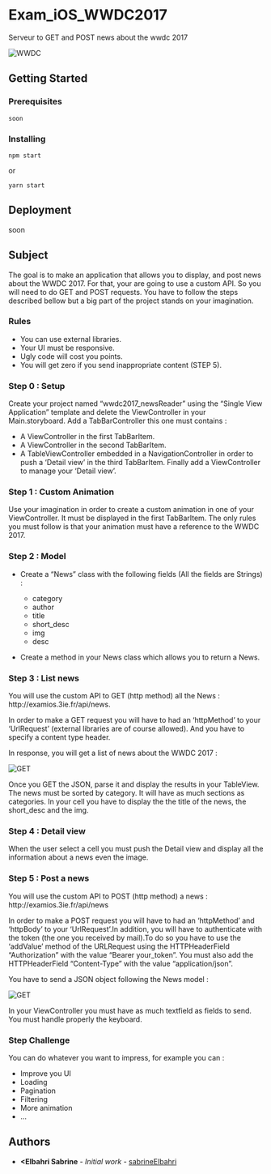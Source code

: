 # Exam_iOS_WWDC2017
Serveur to GET and POST news about the wwdc 2017

![WWDC](https://raw.github.com/sabrineElbahri/Exam_iOS_WWDC2017/master/img/wwdc2017.jpg)

## Getting Started



### Prerequisites


```
soon
```

### Installing

```
npm start
```

or

```
yarn start
```


## Deployment

soon

## Subject 

The goal is to make an application that allows you to display, and post news about the WWDC 2017.
For that, your are going to use a custom API. So you will need to do GET and POST requests.
You have to follow the steps described bellow but a big part of the project stands on your imagination.

### Rules

* You can use external libraries.
* Your UI must be responsive.
* Ugly code will cost you points.
* You will get zero if you send inappropriate content (STEP 5).

### Step 0 : Setup

Create your project named “wwdc2017_newsReader” using the “Single View Application” template and delete the ViewController in your Main.storyboard.
Add a TabBarController this one must contains :

* A ViewController in the first TabBarItem.
* A ViewController in the second TabBarItem.
* A TableViewController embedded in a NavigationController in order to push a ‘Detail view’ in the third TabBarItem. 
  Finally add a ViewController to manage your ‘Detail view’.

### Step 1 : Custom Animation

Use your imagination in order to create a custom animation in one of your ViewController. It must be displayed in the first TabBarItem. The only rules you must follow is that your animation must have a reference to the WWDC 2017.

### Step 2 : Model

* Create a “News” class with the following fields (All the fields are Strings) :
  - category 
  - author
  - title
  - short_desc
  - img
  - desc
 
* Create a method in your News class which allows you to return a News.

### Step 3 : List news

<p>You will use the custom API to GET (http method) all the News : http://examios.3ie.fr/api/news.</p>
<p>In order to make a GET request you will have to had an ‘httpMethod’ to your ‘UrlRequest’ (external libraries are of course allowed). And you have to specify a content type header.</p>
<p>In response, you will get a list of news about the WWDC 2017 : </p>

![GET](https://raw.github.com/sabrineElbahri/Exam_iOS_WWDC2017/master/img/get.png)

Once you GET the JSON, parse it and display the results in your TableView.
The news must be sorted by category. It will have as much sections as categories.
In your cell you have to display the the title of the news, the short_desc and the img.

### Step 4 : Detail view

When the user select a cell you must push the Detail view and display all the information about a news even the image.

### Step 5 : Post a news

<p>You will use the custom API to POST (http method) a news : http://examios.3ie.fr/api/news</p>
<p>In order to make a POST request you will have to had an ‘httpMethod’ and ‘httpBody’ to your ‘UrlRequest’.In addition, you will have to authenticate with the token (the one you received by mail).To do so you have to use the ‘addValue’ method of the URLRequest using the HTTPHeaderField “Authorization” with the value “Bearer  your_token”. You must also add the HTTPHeaderField “Content-Type” with the value “application/json”.</p>
<p>You have to send a JSON object following the News model :</p>

![GET](https://raw.github.com/sabrineElbahri/Exam_iOS_WWDC2017/master/img/post.png)

In your ViewController you must have as much textfield as fields to send. You must handle properly the keyboard.

### Step Challenge

You can do whatever you want to impress, for example you can :
- Improve you UI
- Loading
- Pagination
- Filtering 
- More animation
- …

## Authors

* **<Elbahri Sabrine** - *Initial work* - [sabrineElbahri](https://github.com/sabrineElbahri)


